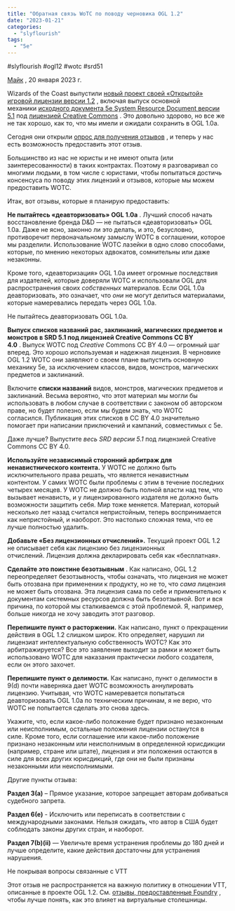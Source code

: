 ```yaml
---
title: "Обратная связь WoTC по поводу черновика OGL 1.2"
date: "2023-01-21"
categories: 
  - "slyflourish"
tags: 
  - "5e"
---
```


#slyflourish #ogl12 #wotc #srd51

[Майк](https://slyflourish-com.translate.goog/about_mike_shea.html?_x_tr_sl=en&_x_tr_tl=ru&_x_tr_hl=ru&_x_tr_pto=wapp) , 20 января 2023 г.

Wizards of the Coast выпустили [новый проект своей «Открытой» игровой лицензии версии 1.2](https://www.dndbeyond.com/posts/1432-starting-the-ogl-playtest) , включая выпуск основной механики [исходного документа 5e System Resource Document версии 5.1](https://media.wizards.com/2016/downloads/DND/SRD-OGL_V5.1.pdf) под [лицензией Creative Commons](https://creativecommons.org/licenses/by/4.0/) . Это довольно здорово, но все же не так хорошо, как то, что мы имели и ожидали сохранить в OGL 1.0a.

Сегодня они открыли [опрос для получения отзывов](https://survey.alchemer.com/s3/7182208/OGL-1-2-Feedback-Survey) , и теперь у нас есть возможность предоставить этот отзыв.

Большинство из нас не юристы и не имеют опыта (или заинтересованности) в таких контрактах. Поэтому я разговаривал со многими людьми, в том числе с юристами, чтобы попытаться достичь консенсуса по поводу этих лицензий и отзывов, которые мы можем предоставить WOTC.

Итак, вот отзывы, которые я планирую предоставить:

**Не пытайтесь «деавторизовать» OGL 1.0a** . Лучший способ начать восстановление бренда D&D — не пытаться «деавторизовать» OGL 1.0a. Даже не ясно, законно ли это делать, и это, безусловно, противоречит первоначальному замыслу WOTC в соглашении, которое мы разделили. Использование WOTC лазейки в одно слово способами, которые, по мнению некоторых адвокатов, сомнительны или даже незаконны.

Кроме того, «деавторизация» OGL 1.0a имеет огромные последствия для издателей, которые доверяли WOTC и использовали OGL для распространения своих _собственных_ материалов. Если OGL 1.0a деавторизовать, это означает, что _они_ не могут делиться материалами, которые намеревались передать через OGL 1.0a.

Не пытайтесь деавторизовать OGL 1.0a.

**Выпуск списков названий рас, заклинаний, магических предметов и монстров в SRD 5.1 под лицензией Creative Commons CC BY 4.0** . Выпуск WOTC под _Creative_ Commons CC BY 4.0 — огромный шаг вперед. Это хорошо используемая и надежная лицензия. В черновике OGL 1.2 WOTC они заявляют о своем плане выпустить основную механику 5e, за исключением классов, видов, монстров, магических предметов и заклинаний.

Включите **списки названий** видов, монстров, магических предметов и заклинаний. Весьма вероятно, что этот материал мы могли бы использовать в любом случае в соответствии с законом об авторском праве, но будет полезно, если мы будем знать, что WOTC согласился. Публикация этих списков в CC BY 4.0 значительно помогает при написании приключений и кампаний, совместимых с 5e.

Даже лучше? Выпустите _весь SRD версии 5.1_ под лицензией Creative Commons CC BY 4.0.

**Используйте независимый сторонний арбитраж для ненавистнического контента.** У WOTC не должно быть исключительного права решать, что является ненавистным контентом. У самих WOTC были проблемы с этим в течение последних четырех месяцев. У WOTC не должно быть полной власти над тем, что вызывает ненависть, и у лицензированного издателя не должно быть возможности защитить себя. Мир тоже меняется. Материал, который несколько лет назад считался непристойным, теперь воспринимается как непристойный, и наоборот. Это настолько сложная тема, что ее лучше полностью удалить.

**Добавьте «Без лицензионных отчислений».** Текущий проект OGL 1.2 не описывает себя как лицензию без лицензионных отчислений. Лицензия должна декларировать себя как «бесплатная».

**Сделайте это поистине безотзывным** . Как написано, OGL 1.2 переопределяет безотзывность, чтобы означать, что лицензия не может быть отозвана при применении к продукту, но не то, что _сама_ лицензия не может быть отозвана. Эта лицензия сама по себе и применительно к документам системных ресурсов должна быть безотзывной. Вот и вся причина, по которой мы сталкиваемся с этой проблемой. Я, например, больше никогда не хочу заводить этот разговор.

**Перепишите пункт о расторжении.** Как написано, пункт о прекращении действия в OGL 1.2 слишком широк. Кто определяет, нарушил ли лицензиат интеллектуальную собственность WOTC? Как это арбитражируется? Все это заявление выходит за рамки и может быть использовано WOTC для наказания практически любого создателя, если он этого захочет.

**Перепишите пункт о делимости.** Как написано, пункт о делимости в 9(d) почти наверняка дает WOTC возможность аннулировать лицензию. Учитывая, что WOTC намеревается попытаться деавторизовать OGL 1.0a по техническим причинам, я не верю, что WOTC не попытается сделать это снова здесь.

Укажите, что, если какое-либо положение будет признано незаконным или неисполнимым, остальные положения лицензии останутся в силе. Кроме того, если соглашение или какое-либо положение признано незаконным или неисполнимым в определенной юрисдикции (например, стране или штате), лицензия и эти положения остаются в силе для всех других юрисдикций, где они не были признаны незаконными или неисполнимыми.

Другие пункты отзыва:

**Раздел 3(a)** – Прямое указание, которое запрещает авторам добиваться судебного запрета.

**Раздел 6(e)** - Исключить или переписать в соответствии с международными законами. Нельзя ожидать, что автор в США будет соблюдать законы других стран, и наоборот.

**Раздел 7(b)(ii)** — Увеличьте время устранения проблемы до 180 дней и лучше определите, какие действия достаточны для устранения нарушения.

Не покрывая вопросы связанные с VTT

Этот отзыв не распространяется на важную политику в отношении VTT, описанные в проекте OGL 1.2. См. [отзывы, предоставленные Foundry](https://foundryvtt.com/article/ogl12-response-feedback/) , чтобы лучше понять, как это влияет на виртуальные столешницы.
